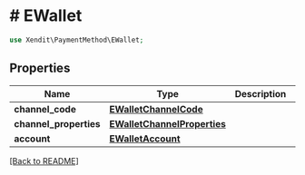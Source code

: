 # # EWallet


```php
use Xendit\PaymentMethod\EWallet;
```

## Properties

Name | Type | Description | Examples | Notes
------------ | ------------- | ------------- | ------------- | ------------- 
**channel_code** | [**EWalletChannelCode**](EWalletChannelCode.md) |  | null | 
**channel_properties** | [**EWalletChannelProperties**](EWalletChannelProperties.md) |  | null |  [optional]
**account** | [**EWalletAccount**](EWalletAccount.md) |  | null |  [optional]

[[Back to README]](../../README.md)

